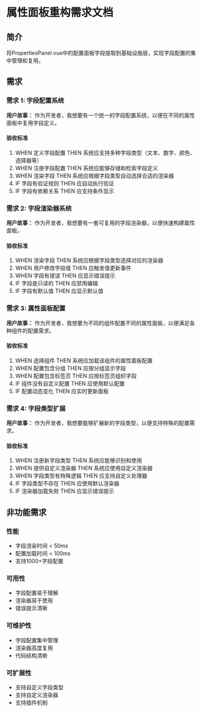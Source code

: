 # 属性面板重构需求文档

## 简介

将PropertiesPanel.vue中的配置面板字段提取到基础设施层，实现字段配置的集中管理和复用。

## 需求

### 需求 1: 字段配置系统

**用户故事：** 作为开发者，我想要有一个统一的字段配置系统，以便在不同的属性面板中复用字段定义。

#### 验收标准

1. WHEN 定义字段配置 THEN 系统应支持多种字段类型（文本、数字、颜色、选择器等）
2. WHEN 注册字段配置 THEN 系统应能够存储和检索字段定义
3. WHEN 渲染字段 THEN 系统应根据字段类型自动选择合适的渲染器
4. IF 字段有验证规则 THEN 应自动执行验证
5. IF 字段有依赖关系 THEN 应支持条件显示

### 需求 2: 字段渲染器系统

**用户故事：** 作为开发者，我想要有一套可复用的字段渲染器，以便快速构建属性面板。

#### 验收标准

1. WHEN 渲染字段 THEN 系统应根据字段类型选择对应的渲染器
2. WHEN 用户修改字段值 THEN 应触发值更新事件
3. WHEN 字段有错误 THEN 应显示错误提示
4. IF 字段是只读的 THEN 应禁用编辑
5. IF 字段有默认值 THEN 应显示默认值

### 需求 3: 属性面板配置

**用户故事：** 作为开发者，我想要为不同的组件配置不同的属性面板，以便满足各种组件的配置需求。

#### 验收标准

1. WHEN 选择组件 THEN 系统应加载该组件的属性面板配置
2. WHEN 配置包含分组 THEN 应按分组显示字段
3. WHEN 配置包含标签页 THEN 应按标签页组织字段
4. IF 组件没有自定义配置 THEN 应使用默认配置
5. IF 配置动态变化 THEN 应实时更新面板

### 需求 4: 字段类型扩展

**用户故事：** 作为开发者，我想要能够扩展新的字段类型，以便支持特殊的配置需求。

#### 验收标准

1. WHEN 注册新字段类型 THEN 系统应能够识别和使用
2. WHEN 提供自定义渲染器 THEN 系统应使用自定义渲染器
3. WHEN 字段类型有特殊逻辑 THEN 应支持自定义处理器
4. IF 字段类型不存在 THEN 应使用默认渲染器
5. IF 渲染器加载失败 THEN 应显示错误提示

## 非功能需求

### 性能

- 字段渲染时间 < 50ms
- 配置加载时间 < 100ms
- 支持1000+字段配置

### 可用性

- 字段配置易于理解
- 渲染器易于使用
- 错误提示清晰

### 可维护性

- 字段配置集中管理
- 渲染器高度复用
- 代码结构清晰

### 可扩展性

- 支持自定义字段类型
- 支持自定义渲染器
- 支持插件机制
